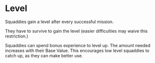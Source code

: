 # Level
Squaddies gain a level after every successful mission.

They have to survive to gain the level (easier difficulties may waive this restriction.)

Squaddies can spend bonus experience to level up.
The amount needed increases with their Base Value.
This encourages low level squaddies to catch up, as they can make better use.
